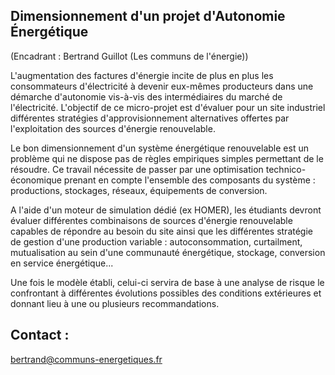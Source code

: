 ## Dimensionnement d\'un projet d'Autonomie Énergétique

(Encadrant : Bertrand Guillot (Les communs de l'énergie))

L\'augmentation des factures d\'énergie incite de plus en plus les
consommateurs d\'électricité à devenir eux-mêmes producteurs dans une
démarche d\'autonomie vis-à-vis des intermédiaires du marché de
l\'électricité. L\'objectif de ce micro-projet est d\'évaluer pour un
site industriel différentes stratégies d\'approvisionnement alternatives
offertes par l\'exploitation des sources d\'énergie renouvelable.

Le bon dimensionnement d\'un système énergétique renouvelable est un
problème qui ne dispose pas de règles empiriques simples permettant de
le résoudre. Ce travail nécessite de passer par une optimisation
technico-économique prenant en compte l\'ensemble des composants du
système : productions, stockages, réseaux, équipements de conversion.

A l\'aide d\'un moteur de simulation dédié (ex HOMER), les étudiants
devront évaluer différentes combinaisons de sources d\'énergie
renouvelable capables de répondre au besoin du site ainsi que les
différentes stratégie de gestion d\'une production variable :
autoconsommation, curtailment, mutualisation au sein d'une communauté
énergétique, stockage, conversion en service énergétique\...

Une fois le modèle établi, celui-ci servira de base à une analyse de
risque le confrontant à différentes évolutions possibles des conditions
extérieures et donnant lieu à une ou plusieurs recommandations.

## Contact :

[bertrand\@communs-energetiques.fr](mailto:bertrand@communs-energetiques.fr)
